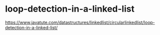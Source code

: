 # loop-detection-in-a-linked-list

https://www.javatute.com/datastructures/linkedlist/circularlinkedlist/loop-detection-in-a-linked-list/
